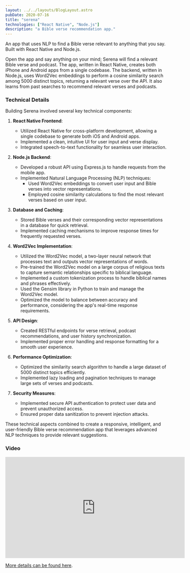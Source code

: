 ```yaml
---
layout: ../../layouts/BlogLayout.astro
pubDate: 2020-07-16
title: "serena"
technologies: ["React Native", "Node.js"]
description: "a Bible verse recommendation app."
---
```


An app that uses NLP to find a Bible verse relevant to anything that you say. Built with React Native and Node.js.


Open the app and say anything on your mind; Serena will find a relevant Bible verse and podcast. The app, written in React Native, creates both iPhone and Android apps from a single codebase. The backend, written in Node.js, uses Word2Vec embeddings to perform a cosine similarity search among 5000 distinct topics, returning a relevant verse over the API. It also learns from past searches to recommend relevant verses and podcasts.


### Technical Details

Building Serena involved several key technical components:

1. **React Native Frontend**: 
   - Utilized React Native for cross-platform development, allowing a single codebase to generate both iOS and Android apps.
   - Implemented a clean, intuitive UI for user input and verse display.
   - Integrated speech-to-text functionality for seamless user interaction.

2. **Node.js Backend**:
   - Developed a robust API using Express.js to handle requests from the mobile app.
   - Implemented Natural Language Processing (NLP) techniques:
     - Used Word2Vec embeddings to convert user input and Bible verses into vector representations.
     - Employed cosine similarity calculations to find the most relevant verses based on user input.

3. **Database and Caching**:
   - Stored Bible verses and their corresponding vector representations in a database for quick retrieval.
   - Implemented caching mechanisms to improve response times for frequently requested verses.

4. **Word2Vec Implementation**:
   - Utilized the Word2Vec model, a two-layer neural network that processes text and outputs vector representations of words.
   - Pre-trained the Word2Vec model on a large corpus of religious texts to capture semantic relationships specific to biblical language.
   - Implemented a custom tokenization process to handle biblical names and phrases effectively.
   - Used the Gensim library in Python to train and manage the Word2Vec model.
   - Optimized the model to balance between accuracy and performance, considering the app's real-time response requirements.

5. **API Design**:
   - Created RESTful endpoints for verse retrieval, podcast recommendations, and user history synchronization.
   - Implemented proper error handling and response formatting for a smooth user experience.

6. **Performance Optimization**:
   - Optimized the similarity search algorithm to handle a large dataset of 5000 distinct topics efficiently.
   - Implemented lazy loading and pagination techniques to manage large sets of verses and podcasts.

7. **Security Measures**:
   - Implemented secure API authentication to protect user data and prevent unauthorized access.
   - Ensured proper data sanitization to prevent injection attacks.

These technical aspects combined to create a responsive, intelligent, and user-friendly Bible verse recommendation app that leverages advanced NLP techniques to provide relevant suggestions.





### Video

<iframe width="560" height="315" src="https://www.youtube.com/embed/8H6kkG4PlqA" frameborder="0" allow="accelerometer; autoplay; clipboard-write; encrypted-media; gyroscope; picture-in-picture" allowfullscreen></iframe>

[More details can be found here](https://dayangrah.am/work/serena).
